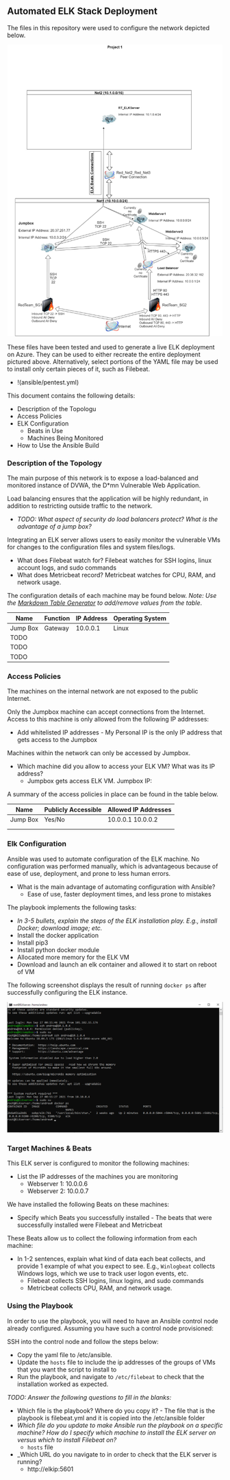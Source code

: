 ## Automated ELK Stack Deployment

The files in this repository were used to configure the network depicted below.

![ Update the path with the name of your diagram](diagrams/Project_1_network.jpg)

These files have been tested and used to generate a live ELK deployment on Azure. They can be used to either recreate the entire deployment pictured above. Alternatively, select portions of the YAML file may be used to install only certain pieces of it, such as Filebeat.

  - !(ansible/pentest.yml)

This document contains the following details:
- Description of the Topologu
- Access Policies
- ELK Configuration
  - Beats in Use
  - Machines Being Monitored
- How to Use the Ansible Build


### Description of the Topology

The main purpose of this network is to expose a load-balanced and monitored instance of DVWA, the D*mn Vulnerable Web Application.

Load balancing ensures that the application will be highly redundant, in addition to restricting outside traffic to the network.
- _TODO: What aspect of security do load balancers protect? What is the advantage of a jump box?_

Integrating an ELK server allows users to easily monitor the vulnerable VMs for changes to the configuration files and system files/logs.
- What does Filebeat watch for? Filebeat watches for SSH logins, linux account logs, and sudo commands
- What does Metricbeat record? Metricbeat watches for CPU, RAM, and network usage.

The configuration details of each machine may be found below.
_Note: Use the [Markdown Table Generator](http://www.tablesgenerator.com/markdown_tables) to add/remove values from the table_.

| Name     | Function | IP Address | Operating System |
|----------|----------|------------|------------------|
| Jump Box | Gateway  | 10.0.0.1   | Linux            |
| TODO     |          |            |                  |
| TODO     |          |            |                  |
| TODO     |          |            |                  |

### Access Policies

The machines on the internal network are not exposed to the public Internet. 

Only the Jumpbox machine can accept connections from the Internet. Access to this machine is only allowed from the following IP addresses:
- Add whitelisted IP addresses - My Personal IP is the only IP address that gets access to the Jumpbox

Machines within the network can only be accessed by Jumpbox.
- Which machine did you allow to access your ELK VM? What was its IP address?
  - Jumpbox gets access ELK VM. Jumpbox IP:

A summary of the access policies in place can be found in the table below.

| Name     | Publicly Accessible | Allowed IP Addresses |
|----------|---------------------|----------------------|
| Jump Box | Yes/No              | 10.0.0.1 10.0.0.2    |
|          |                     |                      |
|          |                     |                      |

### Elk Configuration

Ansible was used to automate configuration of the ELK machine. No configuration was performed manually, which is advantageous because of ease of use, deployment, and prone to less human errors.
- What is the main advantage of automating configuration with Ansible?
  - Ease of use, faster deployment times, and less prone to mistakes

The playbook implements the following tasks:
- _In 3-5 bullets, explain the steps of the ELK installation play. E.g., install Docker; download image; etc._
- Install the docker application
- Install pip3
- Install python docker module
- Allocated more memory for the ELK VM
- Download and launch an elk container and allowed it to start on reboot of VM

The following screenshot displays the result of running `docker ps` after successfully configuring the ELK instance.

![TODO: Update the path with the name of your screenshot of docker ps output](Images/docker_ps_output.png)

### Target Machines & Beats
This ELK server is configured to monitor the following machines:
- List the IP addresses of the machines you are monitoring
  - Webserver 1: 10.0.0.6
  - Webserver 2: 10.0.0.7

We have installed the following Beats on these machines:
- Specify which Beats you successfully installed - The beats that were successfully installed were Filebeat and Metricbeat

These Beats allow us to collect the following information from each machine:
- In 1-2 sentences, explain what kind of data each beat collects, and provide 1 example of what you expect to see. E.g., `Winlogbeat` collects Windows logs, which we use to track user logon events, etc.
  - Filebeat collects SSH logins, linux logins, and sudo commands
  - Metricbeat collects CPU, RAM, and network usage.

### Using the Playbook
In order to use the playbook, you will need to have an Ansible control node already configured. Assuming you have such a control node provisioned: 

SSH into the control node and follow the steps below:
- Copy the yaml file to /etc/ansible.
- Update the `hosts` file to include the ip addresses of the groups of VMs that you want the script to install to
- Run the playbook, and navigate to `/etc/filebeat` to check that the installation worked as expected.

_TODO: Answer the following questions to fill in the blanks:_
- Which file is the playbook? Where do you copy it? - The file that is the playbook is filebeat.yml and it is copied into the /etc/ansible folder
- _Which file do you update to make Ansible run the playbook on a specific machine? How do I specify which machine to install the ELK server on versus which to install Filebeat on?_
   - `hosts` file
- _Which URL do you navigate to in order to check that the ELK server is running?
  - http://elkip:5601

